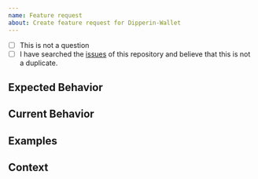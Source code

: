 ```yaml
---
name: Feature request
about: Create feature request for Dipperin-Wallet
---
```


<!--- Provide a general summary of the feature in the Title above -->

<!--
    To avoid duplicate issues we ask you to check off the following list.
-->

<!-- Checked checkbox should look like this: [x] -->
- [ ] This is not a question
- [ ] I have searched the [issues](https://github.com/caiqingfeng/dipperin-wallet/issues) of this repository and believe that this is not a duplicate.

## Expected Behavior

<!---
    Describe how it should work.
-->

## Current Behavior

<!---
    Explain the difference from current behavior.
-->

## Examples

## Context

<!---
    What are you trying to accomplish? How has the lack of this feature affected you?
    Providing context helps us come up with a solution that is most useful in the real world.
-->